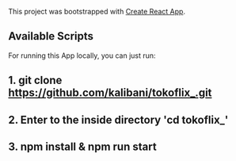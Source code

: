 This project was bootstrapped with [Create React App](https://github.com/facebook/create-react-app).

## Available Scripts

For running this App locally, you can just run:
## 1. git clone https://github.com/kalibani/tokoflix_.git
## 2. Enter to the inside directory 'cd tokoflix_'
## 3. npm install & npm run start

